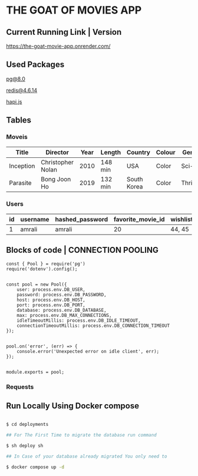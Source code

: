 # THE GOAT OF MOVIES APP

## Current Running Link | Version

https://the-goat-movie-app.onrender.com/

## Used Packages

[pg@8.0](https://node-postgres.com/)

[redis@4.6.14](https://www.npmjs.com/package/redis)

[hapi.js](https://hapi.dev/)

## Tables

### Moveis

| Title        | Director       | Year | Length | Country | Colour | Genre      | 2022 | 2023 | Pos | ID  | IMDB ID    | Poster     |
|--------------|----------------|------|--------|---------|--------|------------|------|------|-----|-----|------------|------------|
| Inception    | Christopher Nolan | 2010 | 148 min | USA     | Color  | Sci-Fi     | 9.5  | 9.7  | 1   | 123 | tt1375666  | https://image.tmdb.org/t/p/w500/qmDpIHrmpJINaRKAfWQfftjCdyi.jpg |
| Parasite     | Bong Joon Ho   | 2019 | 132 min | South Korea | Color | Thriller   | 9.3  | 9.6  | 2   | 124 | tt6751668  | 

### Users

| id | username | hashed_password | favorite_movie_id | wishlist |
|----|----------|-----------------|-------------------|----------|
|  1 | amrali   | amrali          | 20                | 44, 45   |


## Blocks of code  | CONNECTION POOLING


```
const { Pool } = require('pg')
require('dotenv').config();


const pool = new Pool({
    user: process.env.DB_USER,
    password: process.env.DB_PASSWORD,
    host: process.env.DB_HOST,
    port: process.env.DB_PORT,
    database: process.env.DB_DATABASE,
    max: process.env.DB_MAX_CONNECTIONS,
    idleTimeoutMillis: process.env.DB_IDLE_TIMEOUT,
    connectionTimeoutMillis: process.env.DB_CONNECTION_TIMEOUT
});


pool.on('error', (err) => {
    console.error('Unexpected error on idle client', err);
});


module.exports = pool;
```


### Requests




## Run Locally Using Docker compose 


```sh

$ cd deployments

## For The First Time to migrate the database run command

$ sh deploy sh

## In Case of your database already migrated You only need to

$ docker compose up -d
